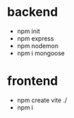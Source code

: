 # backend
- npm init
- npm express
- npm nodemon
- npm i mongoose

# frontend

- npm create vite ./
- npm i
